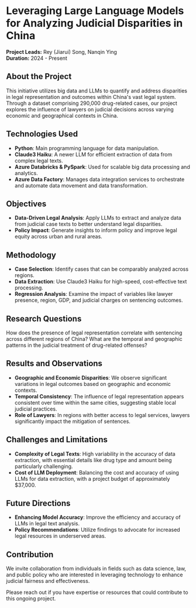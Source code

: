 # Leveraging Large Language Models for Analyzing Judicial Disparities in China

**Project Leads:** Rey (Jiarui) Song, Nanqin Ying  
**Duration:** 2024 - Present

## About the Project

This initiative utilizes big data and LLMs to quantify and address disparities in legal representation and outcomes within China's vast legal system. Through a dataset comprising 290,000 drug-related cases, our project explores the influence of lawyers on judicial decisions across varying economic and geographical contexts in China.

## Technologies Used

- **Python**: Main programming language for data manipulation.
- **Claude3 Haiku**: A newer LLM for efficient extraction of data from complex legal texts.
- **Azure Databricks & PySpark**: Used for scalable big data processing and analytics.
- **Azure Data Factory**: Manages data integration services to orchestrate and automate data movement and data transformation.

## Objectives

- **Data-Driven Legal Analysis**: Apply LLMs to extract and analyze data from judicial case texts to better understand legal disparities.
- **Policy Impact**: Generate insights to inform policy and improve legal equity across urban and rural areas.

## Methodology

- **Case Selection**: Identify cases that can be comparably analyzed across regions.
- **Data Extraction**: Use Claude3 Haiku for high-speed, cost-effective text processing.
- **Regression Analysis**: Examine the impact of variables like lawyer presence, region, GDP, and judicial charges on sentencing outcomes.

## Research Questions

How does the presence of legal representation correlate with sentencing across different regions of China? What are the temporal and geographic patterns in the judicial treatment of drug-related offenses?

## Results and Observations

- **Geographic and Economic Disparities**: We observe significant variations in legal outcomes based on geographic and economic contexts.
- **Temporal Consistency**: The influence of legal representation appears consistent over time within the same cities, suggesting stable local judicial practices.
- **Role of Lawyers**: In regions with better access to legal services, lawyers significantly impact the mitigation of sentences.

## Challenges and Limitations

- **Complexity of Legal Texts**: High variability in the accuracy of data extraction, with essential details like drug type and amount being particularly challenging.
- **Cost of LLM Deployment**: Balancing the cost and accuracy of using LLMs for data extraction, with a project budget of approximately $37,000.

## Future Directions

- **Enhancing Model Accuracy**: Improve the efficiency and accuracy of LLMs in legal text analysis.
- **Policy Recommendations**: Utilize findings to advocate for increased legal resources in underserved areas.

## Contribution

We invite collaboration from individuals in fields such as data science, law, and public policy who are interested in leveraging technology to enhance judicial fairness and effectiveness.

Please reach out if you have expertise or resources that could contribute to this ongoing project.
